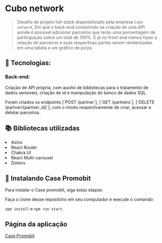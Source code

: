 # Cubo network

> Desafio de projeto full-stack disponbilizado pela empresa `Cubo network`, Em que o back-end consistindo na criação de uma API aonde é possível adicionar parceiros que terão uma porcentagem de participação sobre um total de 100%. E já no front-end iremos fazer a relação de parceiros e suas respectivas partes serem renderizadas em uma tabela e um gráfico de pizza.

## :robot: Tecnologias: 

### Back-end: 
<p>Criação de API própria, com auxilio de bibliotecas para o tratamento de dados sensíveis, criação de id e manipulação do banco de dados SQL.</p>
Foram criados os endpoints [`POST /partner`], [`GET /partners`], [`DELETE /partner/{partner_id}`], com o intuito respectivamente de criar, acessar e deletar parceiros.

## :books: Bibliotecas utilizadas 
  <li>Axios</li>
  <li>React Router</li>
  <li>Chakra UI</li>
  <li>React Multi-carousel</li>
  <li>Dotenv</li>

## 🚀 Instalando Case Promobit

Para instalar o Case promobit, siga estas etapas:

Faça o clone desse repositório em seu computador e execute o comando:

`npm install` e `npm run start`.

## Página da aplicação
<a href="http://www.case-promobit.surge.sh">Case Promobit </a> 

